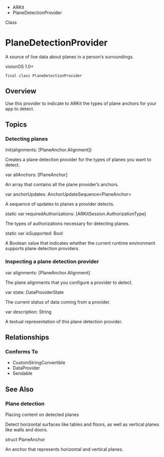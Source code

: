 

- ARKit
-  PlaneDetectionProvider 

Class

# PlaneDetectionProvider

A source of live data about planes in a person’s surroundings.

visionOS 1.0+

``` source
final class PlaneDetectionProvider
```

## Overview

Use this provider to indicate to ARKit the types of plane anchors for your app to detect.

## Topics

### Detecting planes

init(alignments: [PlaneAnchor.Alignment])

Creates a plane detection provider for the types of planes you want to detect.

var allAnchors: [PlaneAnchor]

An array that contains all the plane provider’s anchors.

var anchorUpdates: AnchorUpdateSequence&lt;PlaneAnchor>

A sequence of updates to planes a provider detects.

static var requiredAuthorizations: [ARKitSession.AuthorizationType]

The types of authorizations necessary for detecting planes.

static var isSupported: Bool

A Boolean value that indicates whether the current runtime environment supports plane detection providers.

### Inspecting a plane detection provider

var alignments: [PlaneAnchor.Alignment]

The plane alignments that you configure a provider to detect.

var state: DataProviderState

The current status of data coming from a provider.

var description: String

A textual representation of this plane detection provider.

## Relationships

### Conforms To

- CustomStringConvertible
- DataProvider
- Sendable

## See Also

### Plane detection

Placing content on detected planes

Detect horizontal surfaces like tables and floors, as well as vertical planes like walls and doors.

struct PlaneAnchor

An anchor that represents horizontal and vertical planes.

